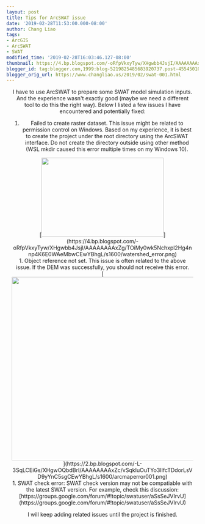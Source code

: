 ```yaml
---
layout: post
title: Tips for ArcSWAT issue
date: '2019-02-28T11:53:00.000-08:00'
author: Chang Liao
tags:
- ArcGIS
- ArcSWAT
- SWAT
modified_time: '2019-02-28T16:03:46.127-08:00'
thumbnail: https://4.bp.blogspot.com/-oRfpVkxyTyw/XHgwbb4JsjI/AAAAAAAAxZg/TOiMy0wk5Nchxpl2Hg4nnp4K6E0WAeMbwCEwYBhgL/s72-c/watershed_error.png
blogger_id: tag:blogger.com,1999:blog-5219825485683920737.post-4554501018624687272
blogger_orig_url: https://www.changliao.us/2019/02/swat-001.html
---
```


<div class="separator" style="clear: both; text-align: center;"><div 
style="margin-left: 1em; margin-right: 1em;"><div class="separator" 
style="clear: both; text-align: center;"><div>I have to use ArcSWAT to prepare 
some SWAT model simulation inputs. And the experience wasn't exactly good 
(maybe we need a different tool to do this the right way). 
Below I listed a few issues I have encountered and potentially fixed: 

1. Failed to create raster dataset. This issue might be related to permission 
control on Windows. 
Based on my experience, it is best to create the project under the root 
directory using the ArcSWAT interface. Do not create the directory outside 
using other method (WSL mkdir caused this error multiple times on my Windows 
10). 
<div> 
<div class="separator" style="clear: both; text-align: center;">[<img 
border="0" data-original-height="316" data-original-width="488" height="207" 
src="https://4.bp.blogspot.com/-oRfpVkxyTyw/XHgwbb4JsjI/AAAAAAAAxZg/TOiMy0wk5Nchxpl2Hg4nnp4K6E0WAeMbwCEwYBhgL/s320/watershed_error.png" 
width="320" 
/>](https://4.bp.blogspot.com/-oRfpVkxyTyw/XHgwbb4JsjI/AAAAAAAAxZg/TOiMy0wk5Nchxpl2Hg4nnp4K6E0WAeMbwCEwYBhgL/s1600/watershed_error.png)<div> 
1. Object reference not set. This issue is often related to the above issue. 
If the DEM was successfully, you should not receive this error. 
<div class="separator" style="clear: both; text-align: center;">[<img 
border="0" data-original-height="817" data-original-width="1087" height="480" 
src="https://2.bp.blogspot.com/-L-3SqLCEiGs/XHgwOQbdBrI/AAAAAAAAxZc/vSqkIuOuTYo3IIfcTDdorLsVD9yYnC5sgCEwYBhgL/s640/arcmaperror001.png" 
width="640" 
/>](https://2.bp.blogspot.com/-L-3SqLCEiGs/XHgwOQbdBrI/AAAAAAAAxZc/vSqkIuOuTYo3IIfcTDdorLsVD9yYnC5sgCEwYBhgL/s1600/arcmaperror001.png)<div> 
<div> 
1. SWAT check error: SWAT check version may not be compatiable with the latest 
SWAT version. For example, check this discussion: 
[https://groups.google.com/forum/#!topic/swatuser/aSsSeJVIrvU](https://groups.google.com/forum/#!topic/swatuser/aSsSeJVIrvU) 

I will keep adding related issues until the project is finished.<div> 
